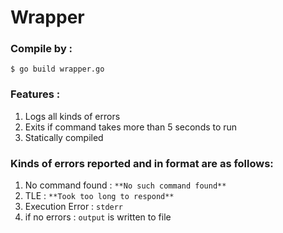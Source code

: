 # Wrapper

### Compile by :
`$ go build wrapper.go`

### Features :
1. Logs all kinds of errors
2. Exits if command takes more than 5 seconds to run
3. Statically compiled

### Kinds of errors reported and in format are as follows:
1. No command found : `**No such command found**`
2. TLE : `**Took too long to respond**`
3. Execution Error : `stderr`
4. if no errors : `output` is written to file
